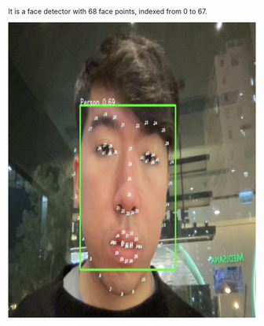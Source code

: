 It is a face detector with 68 face points, indexed from 0 to 67.

<img src="https://github.com/chunwmak9/face_point_detector_68/blob/main/face_points.png" width="600" height="600" />

